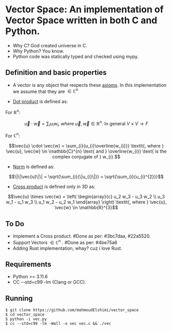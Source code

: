 Vector Space:  An implementation of Vector Space written in both C and Python.
==============================================================================
- Why C? God created universe in C.
- Why Python? You know.
- Python code was statically typed and checked using mypy.

Definition and basic properties
-------------------------------
- A vector is any object that respects these [axioms](https://en.wikipedia.org/wiki/Vector_space#Definition_and_basic_properties). 
   In this implementation we assume that they are $\in \mathbb{C}^{n}$
  
- [Dot product](https://en.wikipedia.org/wiki/Dot_product#Definition) is defined as:
  
For $\mathbb{R}^n$:

 $$\vec{u} \cdot \vec{w} = \sum_{i}{u_{i}w_{i}} \textit{, where } \vec{u}, \vec{w} \in \mathbb{R}^{n} \text{. In general } V \times V \to F$$
 
For $\mathbb{C}^n$:
     
  $$\vec{u} \cdot \vec{w} = \sum_{i}{u_{i}\overline{w_{i}}} \textit{, where } \vec{u}, \vec{w} \in \mathbb{C}^{n} \text{ and } \overline{w_{i}} \text{ is the complex conjugate of } w_{i}.$$
  
- [Norm](https://en.wikipedia.org/wiki/Norm_(mathematics)) is defined as:

 $$\|\|\vec{u}\|\| = \sqrt{\sum_{i}{\|u_{i}\|}} = \sqrt{\sum_{i}{u_{i}^{2}}}$$

- [Cross product](https://en.wikipedia.org/wiki/Cross_product) is defined only in 3D as:
  
 $$\vec{u} \times \vec{w} = 
  \left(
  \begin{array}{c}
  u_2 w_3 - u_3 w_2 \\
  u_3 w_1 - u_1 w_3 \\
  u_1 w_2 - u_2 w_1
  \end{array}
  \right)
  \textit{, where } \vec{u}, \vec{w} \in \mathbb{R}^{3}$$
  
  
  
To Do
-----
- Implement a Cross product. #Done as per: #3bc7daa, #22a5520.
- Support Vectors  $\in \mathbb{C}^{n}$ . #Done as per: #4be75a6
- Adding Rust implementation, whay? cuz i love Rust.  

Requirements
------------
- Python >= 3.11.6
- CC --std=c99 -lm (Clang or GCC).

Running
-------
```
$ git clone https://github.com/mahmoudElshimi/vector_space
$ cd vector_space
$ python -i vec.py
$ cc --std=c99 -lm -Wall -o vec vec.c && ./vec
```

